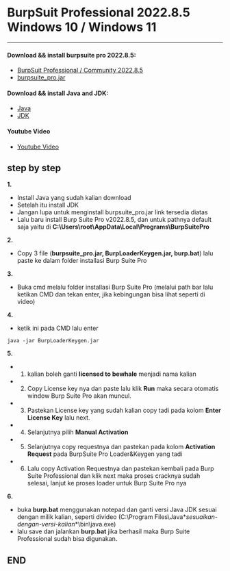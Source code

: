# BurpSuit Professional 2022.8.5 Windows 10 / Windows 11


------------

#### Download && install burpsuite pro 2022.8.5:

- [BurpSuit Professional / Community 2022.8.5](https://portswigger.net/burp/releases/professional-community-2022-8-5?requestededition=professional)
- [burpsuite_pro.jar](https://www.mediafire.com/file/edtkvb4phqztnl8/burpsuite_pro.jar/file)


#### Download && install Java and JDK:

- [Java](https://www.java.com/en/download/)
- [JDK](https://www.oracle.com/id/java/technologies/downloads/#jdk20-windows)


#### Youtube Video

- [Youtube Video](https://www.youtube.com/watch?v=VdGUb_e1_cQ)


step by step
------------
	
**1.**
- Install Java yang sudah kalian download
- Setelah itu install JDK
- Jangan lupa untuk menginstall burpsuite_pro.jar link tersedia diatas
- Lalu baru install Burp Suite Pro v2022.8.5, dan untuk pathnya default saja yaitu di **C:\Users\root\AppData\Local\Programs\BurpSuitePro**
	
**2.**
- Copy 3 file (**burpsuite_pro.jar, BurpLoaderKeygen.jar, burp.bat**) lalu paste ke dalam folder installasi Burp Suite Pro
	
**3.**
- Buka cmd melalu folder installasi Burp Suite Pro (melalui path bar lalu ketikan CMD dan tekan enter, jika kebingungan bisa lihat seperti di video)
		
**4.**
- ketik ini pada CMD lalu enter
```
java -jar BurpLoaderKeygen.jar
```

**5.**
- 1. kalian boleh ganti **licensed to bewhale** menjadi nama kalian
- 2. Copy License key nya dan paste lalu klik **Run** maka secara otomatis window Burp Suite Pro akan muncul.
- 3. Pastekan License key yang sudah kalian copy tadi pada kolom **Enter License Key** lalu next.
- 4. Selanjutnya pilih **Manual Activation**
- 5. Selanjutnya copy requestnya dan pastekan pada kolom **Activation Request** pada BurpSuite Pro Loader&Keygen yang tadi
- 6. Lalu copy Activation Requestnya dan pastekan kembali pada Burp Suite Professional dan klik next maka proses cracknya sudah selesai,
     lanjut ke proses loader untuk Burp Suite Pro nya
	
**6.**
- buka **burp.bat** menggunakan notepad dan ganti versi Java JDK sesuai dengan milik kalian, seperti divideo (C:\Program Files\Java\**sesuaikan-dengan-versi-kalian**\bin\java.exe)
- lalu save dan jalankan **burp.bat** jika berhasil maka Burp Suite Professional sudah bisa digunakan.
	
**END**
---------------
